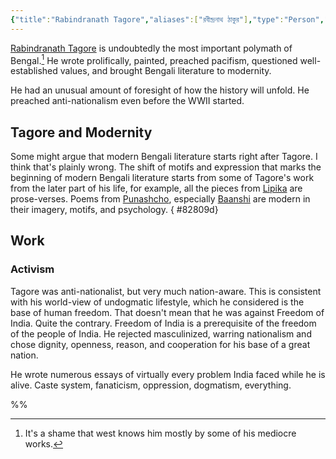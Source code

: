 ```yaml
---
{"title":"Rabindranath Tagore","aliases":["রবীন্দ্রনাথ ঠাকুর"],"type":"Person","dg-note-icon":2,"dg-publish":true,"tags":["person","person/polymath","person/activist","person/writer"],"updated":"2023-09-26T09:14:52+06:00","created":"2023-01-15T10:57:45+06:00","dg-path":"Entities/People/Rabindranath Tagore.md","permalink":"/entities/people/rabindranath-tagore/","dgPassFrontmatter":true,"noteIcon":2}
---
```


[Rabindranath Tagore](https://en.wikipedia.org/wiki/Rabindranath%20Tagore) is undoubtedly the most important polymath of Bengal.[^1] He wrote prolifically, painted, preached pacifism, questioned well-established values, and brought Bengali literature to modernity.

He had an unusual amount of foresight of how the history will unfold. He preached anti-nationalism even before the WWII started.

## Tagore and Modernity
Some might argue that modern Bengali literature starts right after Tagore. I think that's plainly wrong. The shift of motifs and expression that marks the beginning of modern Bengali literature starts from some of Tagore's work from the later part of his life, for example, all the pieces from [Lipika](https://www.tagoreweb.in/Stories/lipika-147) are prose-verses. Poems from [Punashcho](https://www.tagoreweb.in/Verses/punashcho-91), especially [Baanshi](https://www.tagoreweb.in/Verses/punashcho-91/bashi-1985) are modern in their imagery, motifs, and psychology.
{ #82809d}


## Work
### Activism
Tagore was anti-nationalist, but very much nation-aware. This is consistent with his world-view of undogmatic lifestyle, which he considered is the base of human freedom. That doesn't mean that he was against Freedom of India. Quite the contrary. Freedom of India is a prerequisite of the freedom of the people of India. He rejected masculinized, warring nationalism and chose dignity, openness, reason, and cooperation for his base of a great nation.

He wrote numerous essays of virtually every problem India faced while he is alive. Caste system, fanaticism, oppression, dogmatism, everything.

%% 

[^1]: It's a shame that west knows him mostly by some of his mediocre works.